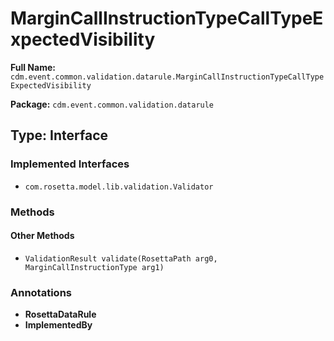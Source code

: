 # MarginCallInstructionTypeCallTypeExpectedVisibility

**Full Name:** `cdm.event.common.validation.datarule.MarginCallInstructionTypeCallTypeExpectedVisibility`

**Package:** `cdm.event.common.validation.datarule`

## Type: Interface

### Implemented Interfaces

- `com.rosetta.model.lib.validation.Validator`

### Methods

#### Other Methods

- `ValidationResult validate(RosettaPath arg0, MarginCallInstructionType arg1)`

### Annotations

- **RosettaDataRule**
- **ImplementedBy**

